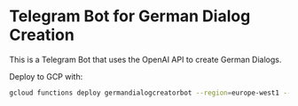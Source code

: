 Telegram Bot for German Dialog Creation
========================================

This is a Telegram Bot that uses the OpenAI API to create German Dialogs.


Deploy to GCP with:

```bash
gcloud functions deploy germandialogcreatorbot --region=europe-west1 --gen2 --allow-unauthenticated --set-env-vars "OPENAI_API_KEY=<OpenAi API Token> ,BOT_TOKEN=<Telegram Bot Token>"  --runtime python39 --trigger-http --memory 512MB
```
